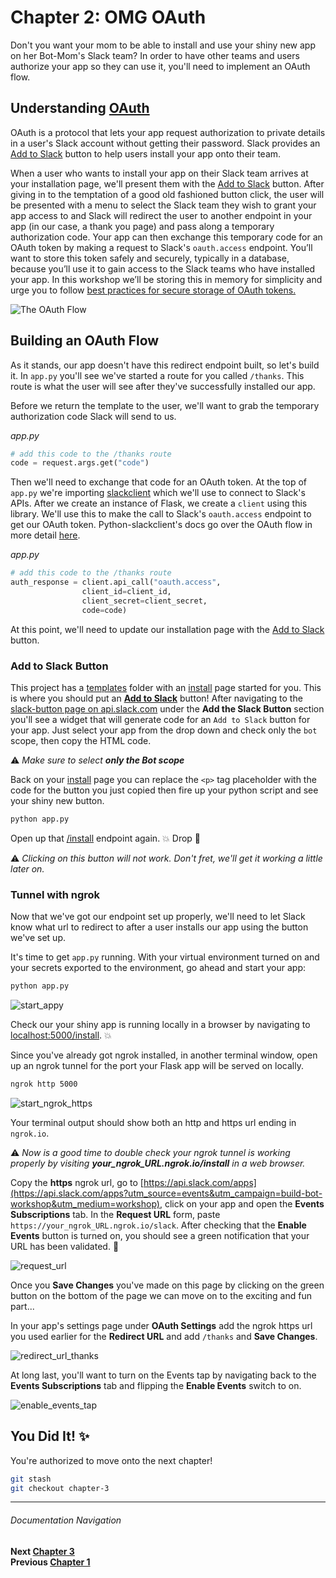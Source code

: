 # Chapter 2: OMG OAuth

Don't you want your mom to be able to install and use your shiny new app on her Bot-Mom's Slack team? In order to have other teams and users authorize your app so they can use it, you'll need to implement an OAuth flow.

## Understanding [OAuth](https://api.slack.com/docs/oauth?utm_source=events&utm_campaign=build-bot-workshop&utm_medium=workshop)

OAuth is a protocol that lets your app request authorization to private details in a user's Slack account without getting their password. Slack provides an [Add to Slack](https://api.slack.com/docs/slack-button) button to help users install your app onto their team.

When a user who wants to install your app on their Slack team arrives at your installation page, we'll present them with the [Add to Slack](https://api.slack.com/docs/slack-button) button. After giving in to the temptation of a good old fashioned button click, the user will be presented with a menu to select the Slack team they wish to grant your app access to and Slack will redirect the user to another endpoint in your app (in our case, a thank you page) and pass along a temporary authorization code. Your app can then exchange this temporary code for an OAuth token by making a request to Slack's `oauth.access` endpoint. You’ll want to store this token safely and securely, typically in a database, because you’ll use it to gain access to the Slack teams who have installed your app. In this workshop we’ll be storing this in memory for simplicity and urge you to follow [best practices for secure storage of OAuth tokens.](http://api.slack.com/docs/oauth-token-safety)

![The OAuth Flow](https://a.slack-edge.com/bfaba/img/api/slack_oauth_flow_diagram@2x.png)

## Building an OAuth Flow

As it stands, our app doesn't have this redirect endpoint built, so let's build it. In `app.py` you'll see we've started a route for you called `/thanks`. This route is what the user will see after they've successfully installed our app.

Before we return the template to the user, we'll want to grab the temporary authorization code Slack will send to us.

_app.py_
```python
# add this code to the /thanks route
code = request.args.get("code")
```

Then we'll need to exchange that code for an OAuth token. At the top of `app.py` we're importing [slackclient](http://python-slackclient.readthedocs.io/en/latest/) which we'll use to connect to Slack's APIs. After we create an instance of Flask, we create a `client` using this library. We'll use this to make the call to Slack's `oauth.access` endpoint to get our OAuth token. Python-slackclient's docs go over the OAuth flow in more detail [here](http://python-slackclient.readthedocs.io/en/latest/auth.html#the-oauth-flow).

_app.py_
```python
# add this code to the /thanks route
auth_response = client.api_call("oauth.access",
                client_id=client_id,
                client_secret=client_secret,
                code=code)
```

At this point, we'll need to update our installation page with the [Add to Slack](https://api.slack.com/docs/slack-button) button.

### Add to Slack Button

This project has a [templates](templates) folder with an [install](templates/install.html) page started for you. This is where you should put an [**Add to Slack**](https://api.slack.com/docs/slack-button?utm_source=events&utm_campaign=build-bot-workshop&utm_medium=workshop) button! After navigating to the [slack-button page on api.slack.com](https://api.slack.com/docs/slack-button#add_the_slack_button?utm_source=events&utm_campaign=build-bot-workshop&utm_medium=workshop) under the **Add the Slack Button** section you'll see a widget that will generate code for an `Add to Slack` button for your app. Just select your app from the drop down and check only the `bot` scope, then copy the HTML code.

:warning: _Make sure to select **only the Bot scope**_

Back on your [install](templates/install.html) page you can replace the `<p>` tag placeholder with the code for the button you just copied then fire up your python script and see your shiny new button.

```bash
python app.py
```

Open up that [/install](http://localhost:5000/install) endpoint again. :boom: Drop :microphone:

:warning: _Clicking on this button will not work. Don't fret, we'll get it working a little later on._

### Tunnel with ngrok

Now that we've got our endpoint set up properly, we'll need to let Slack know what url to redirect to after a user installs our app using the button we've set up.

It's time to get `app.py` running. With your virtual environment turned on and your secrets exported to the environment, go ahead and start your app:

```bash
python app.py
```
![start_appy](https://cloud.githubusercontent.com/assets/4828352/20549064/cad48f8c-b0dd-11e6-8a85-25bff2815d2e.png)

Check our your shiny app is running locally in a browser by navigating to   [localhost:5000/install](http://localhost:5000/install). :boom:

Since you've already got ngrok installed, in another terminal window, open up an ngrok tunnel for the port your Flask app will be served on locally.

```bash
ngrok http 5000
```
![start_ngrok_https](https://cloud.githubusercontent.com/assets/4828352/20549065/ceb8f7b4-b0dd-11e6-8946-119e50518781.png)

Your terminal output should show both an http and https url ending in `ngrok.io`.

:warning: _Now is a good time to double check your ngrok tunnel is working properly by visiting **your_ngrok_URL.ngrok.io/install** in a web browser._

Copy the **https** ngrok url, go to  [https://api.slack.com/apps](https://api.slack.com/apps?utm_source=events&utm_campaign=build-bot-workshop&utm_medium=workshop), click on your app and open the **Events Subscriptions** tab. In the **Request URL** form, paste `https://your_ngrok_URL.ngrok.io/slack`. After checking that the **Enable Events** button is turned on, you should see a green notification that your URL has been validated. :tada:

![request_url](https://cloud.githubusercontent.com/assets/4828352/23273062/74e59ddc-f9b2-11e6-95a3-31b35a2cfffc.png)

Once you **Save Changes** you've made on this page by clicking on the green button on the bottom of the page we can move on to the exciting and fun part...

In your app's settings page under **OAuth Settings** add the ngrok https url you used earlier for the **Redirect URL** and add `/thanks` and **Save Changes**.

![redirect_url_thanks](https://cloud.githubusercontent.com/assets/4828352/20549300/d5aa215e-b0df-11e6-9796-3cb6fb1da7b4.png)

At long last, you'll want to turn on the Events tap by navigating back to the **Events Subscriptions** tab and flipping the **Enable Events** switch to on.

![enable_events_tap](https://cloud.githubusercontent.com/assets/4828352/20727925/3bf82f5a-b630-11e6-81d6-0cc316dc7e0d.png)

## You Did It! :sparkles:

You're authorized to move onto the next chapter!

```bash
git stash
git checkout chapter-3
```

---
###### Documentation Navigation
**Next [Chapter 3](./../docs/Chapter-3.md)**  
**Previous [Chapter 1](./../docs/Chapter-1.md)**  
